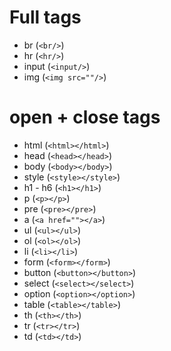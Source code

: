 # Full tags

* br (`<br/>`)
* hr (`<hr/>`)
* input (`<input/>`)
* img (`<img src=""/>`)

# open + close tags

* html (`<html></html>`)
* head (`<head></head>`)
* body (`<body></body>`)
* style (`<style></style>`)
* h1 - h6 (`<h1></h1>`)
* p (`<p></p>`)
* pre (`<pre></pre>`)
* a (`<a href=""></a>`)
* ul (`<ul></ul>`)
* ol (`<ol></ol>`)
* li (`<li></li>`)
* form (`<form></form>`)
* button (`<button></button>`)
* select (`<select></select>`)
* option (`<option></option>`)
* table (`<table></table>`)
* th (`<th></th>`)
* tr (`<tr></tr>`)
* td (`<td></td>`)



